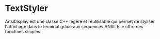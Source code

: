 # TextStyler
AnsiDisplay est une classe C++ légère et réutilisable qui permet de styliser l'affichage dans le terminal grâce aux séquences ANSI. Elle offre des fonctions simples
